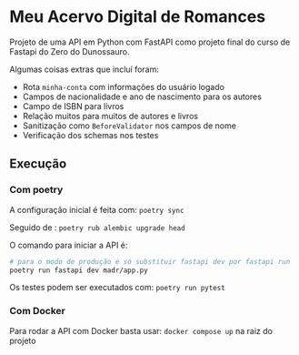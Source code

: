 # Meu Acervo Digital de Romances

Projeto de uma API em Python com FastAPI como projeto final do curso de Fastapi do Zero do Dunossauro.

Algumas coisas extras que incluí foram:
- Rota `minha-conta` com informações do usuário logado
- Campos de nacionalidade e ano de nascimento para os autores
- Campo de ISBN para livros
- Relação muitos para muitos de autores e livros
- Sanitização como `BeforeValidator` nos campos de nome
- Verificação dos schemas nos testes

## Execução

### Com poetry

A configuração inicial é feita com:
```poetry sync```

Seguido de :
```poetry rub alembic upgrade head```

O comando para iniciar a API é:
```sh
# para o modo de produção é só substituir fastapi dev por fastapi run
poetry run fastapi dev madr/app.py
``` 

Os testes podem ser executados com:
```poetry run pytest```

### Com Docker

Para rodar a API com Docker basta usar:
```docker compose up```
na raiz do projeto
